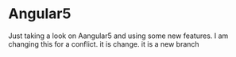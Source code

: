 # Angular5

Just taking a look on Aangular5 and using some new features.
I am changing this for a conflict.
it is change.
it is a new branch